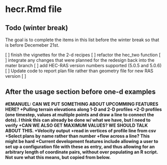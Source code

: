 # hecr.Rmd file

## Todo (winter break)
The goal is to complete the items in this list before the winter break so that 
is before Decemeber 21st. 

[ ] finish the vignettes for the 2-d recipes
[ ] refactor the hec_two function 
[ ] integrate any changes that were planned for the redesign back into the mater branch
[ ] add HEC-RAS version numbers supported (5.0.5 and 5.0.6)
[ ] Update code to report plan file rather than geometry file for new RAS version
[ ] 

## After the usage section before one-d examples

**#EMANUEL: CAN WE PUT SOMETHING ABOUT UPCOMMING FEATURES HERE? 
+Pulling terrain elevations along 1-D and 2-D profiles
+2-D profiles (one timestep, values at multiple points and draw a line to 
connect the dots). I think this can already be done w/ what we have, but I 
need to verify
+CAN WE ALSO GET MAXIMUM VALUES? WE SHOULD TALK ABOUT THIS. 
+Velocity output
+read in vertices of profile line from csv
+Select plans by name rather than number
+flow across a line? This might be hard
+Current development features include allowing a user to set up a 
configuration file with these as entry, and thus allowing for an arbitrary 
length of coordinate pairs, without over populating an R script. Not sure what
this  means, but copied from below.**
